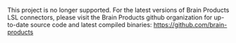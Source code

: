 This project is no longer supported. For the latest versions of Brain Products LSL connectors, please visit the Brain Products github organization for up-to-date source code and latest compiled binaries:
https://github.com/brain-products
